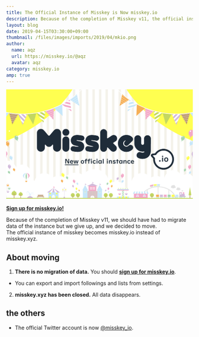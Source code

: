 ```yaml
---
title: The Official Instance of Misskey is Now misskey.io
description: Because of the completion of Misskey v11, the official instance of misskey becomes misskey.io instead of misskey.xyz.
layout: blog
date: 2019-04-15T03:30:00+09:00
thumbnail: /files/images/imports/2019/04/mkio.png
author:
  name: aqz
  url: https://misskey.io/@aqz
  avatar: aqz
category: misskey.io
amp: true
---
```

![misskey.io](/files/images/imports/2019/04/mkio.png)

[**Sign up for misskey.io!**](https://misskey.io)

Because of the completion of Misskey v11, we should have had to migrate data of the instance but we give up, and we decided to move.  
The official instance of misskey becomes misskey.io instead of misskey.xyz.

## About moving
1. **There is no migration of data.** You should [**sign up for misskey.io**](https://misskey.io).
  * You can export and import followings and lists from settings.
2. **misskey.xyz has been closed.** All data disappears.

## the others
- The official Twitter account is now [@misskey_io](https://twitter.com/misskey_io).
